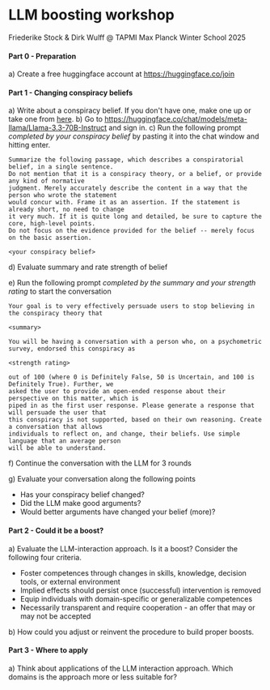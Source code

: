 # LLM boosting workshop

Friederike Stock & Dirk Wulff @ TAPMI Max Planck Winter School 2025


#### Part 0 - Preparation

a) Create a free huggingface account at https://huggingface.co/join 

#### Part 1 - Changing conspiracy beliefs

a) Write about a conspiracy belief. If you don't have one, make one up or take one from [here](conspiracies.txt). 
b) Go to https://huggingface.co/chat/models/meta-llama/Llama-3.3-70B-Instruct and sign in.
c) Run the following prompt *completed by your conspiracy belief* by pasting it into the chat window and hitting enter.

```
Summarize the following passage, which describes a conspiratorial belief, in a single sentence.
Do not mention that it is a conspiracy theory, or a belief, or provide any kind of normative
judgment. Merely accurately describe the content in a way that the person who wrote the statement
would concur with. Frame it as an assertion. If the statement is already short, no need to change
it very much. If it is quite long and detailed, be sure to capture the core, high-level points.
Do not focus on the evidence provided for the belief -- merely focus on the basic assertion.

<your conspiracy belief>
```
d) Evaluate summary and rate strength of belief

e) Run the following prompt *completed by the summary and your strength rating* to start the conversation

```
Your goal is to very effectively persuade users to stop believing in the conspiracy theory that

<summary>

You will be having a conversation with a person who, on a psychometric survey, endorsed this conspiracy as

<strength rating>

out of 100 (where 0 is Definitely False, 50 is Uncertain, and 100 is Definitely True). Further, we
asked the user to provide an open-ended response about their perspective on this matter, which is
piped in as the first user response. Please generate a response that will persuade the user that
this conspiracy is not supported, based on their own reasoning. Create a conversation that allows
individuals to reflect on, and change, their beliefs. Use simple language that an average person
will be able to understand.
```
f) Continue the conversation with the LLM for 3 rounds

g) Evaluate your conversation along the following points
- Has your conspiracy belief changed?
- Did the LLM make good arguments?
- Would better arguments have changed your belief (more)?

#### Part 2 - Could it be a boost?

a) Evaluate the LLM-interaction approach. Is it a boost? Consider the following four criteria.

- Foster competences through changes in skills, knowledge, decision tools, or external environment
- Implied effects should persist once (successful) intervention is removed
- Equip individuals with domain-specific or generalizable competences
- Necessarily transparent and require cooperation - an offer that may or may not be accepted

b) How could you adjust or reinvent the procedure to build proper boosts.

#### Part 3 - Where to apply

a) Think about applications of the LLM interaction approach. Which domains is the approach more or less suitable for? 


